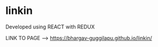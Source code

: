 # linkin
Developed using REACT with REDUX

LINK TO PAGE --> https://bhargav-guggilapu.github.io/linkin/
